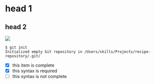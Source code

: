 # head 1
## head 2
![](https://octodex.github.com/images/yaktocat.png)
```
$ git init
Initialized empty Git repository in /Users/skills/Projects/recipe-repository/.git/
```
- [x] this item is complete
- [x] this syntax is required
- [ ] this syntax is not complete 
